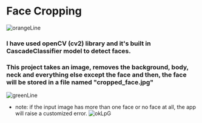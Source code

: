 # Face Cropping
![orangeLine](https://github.com/user-attachments/assets/738a1062-a936-4f2b-85b3-57c353c08b34)
### I have used openCV (cv2) library and it's built in CascadeClassifier model to detect faces.
### This project takes an image, removes the background, body, neck and everything else except the face and then, the face will be stored in a file named "cropped_face.jpg"
![greenLine](https://github.com/user-attachments/assets/97ee27d3-c65a-4abd-bd75-ea62d74a0bce)
- note: if the input image has more than one face or no face at all, the app will raise a customized error.
![okLpG](https://github.com/user-attachments/assets/fdfb2945-525a-4011-97a4-114deca10803)
